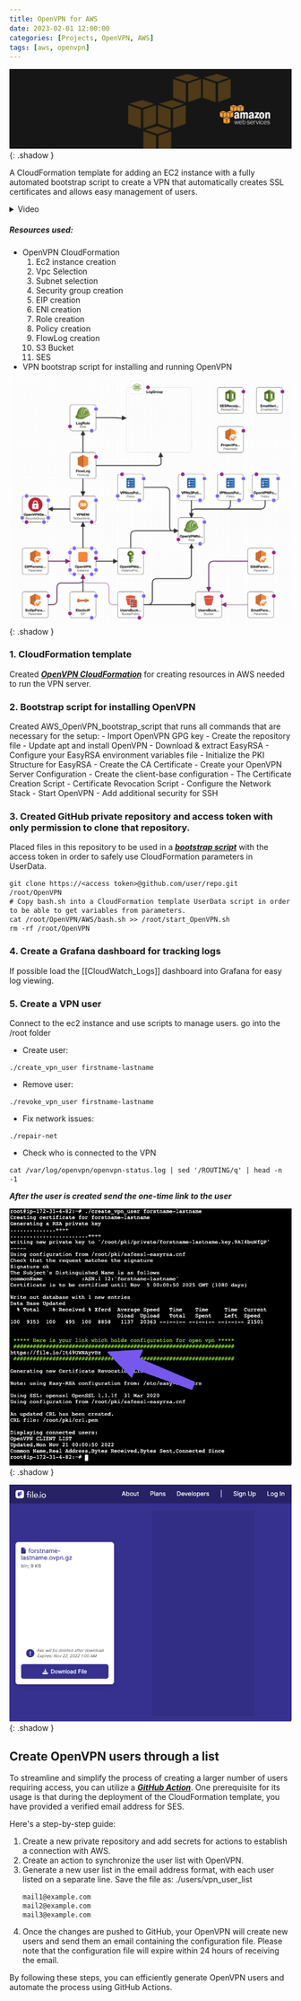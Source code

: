 ```yaml
---
title: OpenVPN for AWS
date: 2023-02-01 12:00:00
categories: [Projects, OpenVPN, AWS]
tags: [aws, openvpn]
---
```

<script defer data-domain="senad-d.github.io" src="https://plus.seki.ink/js/script.js"></script>
![](https://github.com/senad-d/senad-d.github.io/blob/main/_media/images/backgroun.png?raw=true){: .shadow }

A CloudFormation template for adding an EC2 instance with a fully automated bootstrap script to create a VPN that automatically creates SSL certificates and allows easy management of users.

<details><summary> Video </summary>

<div style="max-width: 100%; max-height: auto;">
  <video controls style="width: 100%; height: auto;">
    <source src="https://github.com/senad-d/senad-d.github.io/raw/main/_media/video/openvpn_aws.mp4" type="video/mp4">
    Your browser does not support the video tag.
  </video>
</div>

</details>


##### Resources used:
-   OpenVPN CloudFormation
	1.  Ec2 instance creation
	2.  Vpc Selection
	3.  Subnet selection
	4.  Security group creation
	5. EIP creation
	6. ENI creation
	7. Role creation
	8. Policy creation
	9. FlowLog creation
	10. S3 Bucket
	11. SES
-   VPN bootstrap script for installing and running OpenVPN 

![](https://github.com/senad-d/senad-d.github.io/blob/main/_media/images/oepnvpn-aws-cf.png?raw=true){: .shadow }

### 1. CloudFormation template

Created [***OpenVPN CloudFormation***](https://senad-d.github.io/posts/projects-openvpn-aws-cf/) for creating resources in AWS needed to run the VPN server.

### 2. Bootstrap script for installing OpenVPN

Created AWS_OpenVPN_bootstrap_script that runs all commands that are necessary for the setup:
	- Import OpenVPN GPG key
	- Create the repository file
	- Update apt and install OpenVPN
	- Download & extract EasyRSA
	- Configure your EasyRSA environment variables file
	- Initialize the PKI Structure for EasyRSA
	- Create the CA Certificate
	- Create your OpenVPN Server Configuration
	- Create the client-base configuration
	- The Certificate Creation Script
	- Certificate Revocation Script
	- Configure the Network Stack
	- Start OpenVPN
	- Add additional security for SSH

### 3. Created GitHub private repository and access token with only permission to clone that repository.

Placed files in this repository to be used in a [***bootstrap script***](https://senad-d.github.io/posts/projects-openvpn-aws-boot/) with the access token in order to safely use CloudFormation parameters in UserData.

```shell
git clone https://<access token>@github.com/user/repo.git /root/OpenVPN
# Copy bash.sh into a CloudFormation template UserData script in order to be able to get variables from parameters.
cat /root/OpenVPN/AWS/bash.sh >> /root/start_OpenVPN.sh
rm -rf /root/OpenVPN
```

### 4. Create a Grafana dashboard for tracking logs
If possible load the [[CloudWatch_Logs]] dashboard into Grafana for easy log viewing. 

### 5. Create a VPN user
Connect to the ec2 instance and use scripts to manage users.
go into the /root folder
- Create user:
```shell
./create_vpn_user firstname-lastname
```
- Remove user:
```shell
./revoke_vpn_user firstname-lastname
```
- Fix network issues:
```shell
./repair-net
```
- Check who is connected to the VPN
```shell
cat /var/log/openvpn/openvpn-status.log | sed '/ROUTING/q' | head -n -1
```

***After the user is created send the one-time link to the user***

![](https://github.com/senad-d/senad-d.github.io/blob/main/_media/images/vpn_user.png?raw=true){: .shadow }

![](https://github.com/senad-d/senad-d.github.io/blob/main/_media/images/file_io.png?raw=true){: .shadow }

## Create OpenVPN users through a list

To streamline and simplify the process of creating a larger number of users requiring access, you can utilize a [***GitHub Action***](https://senad-d.github.io/posts/projects-openvpn-github-action/). One prerequisite for its usage is that during the deployment of the CloudFormation template, you have provided a verified email address for SES.

Here's a step-by-step guide:

1. Create a new private repository and add secrets for actions to establish a connection with AWS.
2. Create an action to synchronize the user list with OpenVPN.
3. Generate a new user list in the email address format, with each user listed on a separate line. Save the file as:
	./users/vpn_user_list
	```shell
	mail1@example.com
	mail2@example.com
	mail3@example.com
	```
4. Once the changes are pushed to GitHub, your OpenVPN will create new users and send them an email containing the configuration file. Please note that the configuration file will expire within 24 hours of receiving the email.

By following these steps, you can efficiently generate OpenVPN users and automate the process using GitHub Actions.